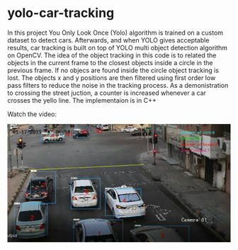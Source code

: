 # yolo-car-tracking
In this project You Only Look Once (Yolo) algorithm is trained on a custom dataset to detect cars. Afterwards, and when YOLO gives acceptable results, car tracking is built on top of YOLO multi object detection algorithm on OpenCV. The idea of the object tracking in this code is to related the objects in the current frame to the closest objects inside a circle in the previous frame. If no objecs are found inside the circle object tracking is lost. The objects x and y positions are then filtered using first order low pass filters to reduce the noise in the tracking process. As a demonistration to crossing the street juction, a counter is increased whenever a car crosses the yello line. The implementaion is in C++

Watch the video:

[![Watch the video](snapshoot.PNG)](https://drive.google.com/file/d/1WuPz-HeNsho1FbaizMGJEomC-PfUIzO6/view?usp=sharing)
